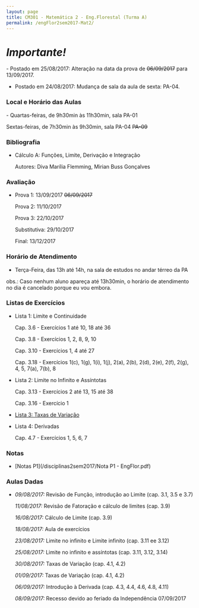 ```yaml
---
layout: page
title: CM301 - Matemática 2 - Eng.Florestal (Turma A)
permalink: /engFlor2sem2017-Mat2/
---
```


<h1><b><i>Importante!</i></b></h1>
- Postado em 25/08/2017: Alteração na data da prova de <strike>06/09/2017</strike> para 13/09/2017.

- Postado em 24/08/2017: Mudança de sala da aula de sexta: PA-04.

<h3>Local e Horário das Aulas</h3>
- Quartas-feiras, de 9h30min às 11h30min, sala PA-01

  Sextas-feiras, de 7h30min às 9h30min, sala PA-04 <strike>PA-09</strike>
  
<h3>Bibliografia</h3>

- Cálculo A: Funções, Limite, Derivação e Integração 
	
  Autores: Diva Marília Flemming, Mirian Buss Gonçalves

<h3>Avaliação</h3>

- Prova 1: 13/09/2017 <strike>06/09/2017</strike>
  
  Prova 2: 11/10/2017
  
  Prova 3: 22/10/2017
  
  Substitutiva: 29/10/2017
  
  Final: 13/12/2017

<h3>Horário de Atendimento</h3>

- Terça-Feira, das 13h até 14h, na sala de estudos no andar térreo da PA

obs.: Caso nenhum aluno apareça até 13h30min, o horário de atendimento no dia é cancelado porque eu vou embora.

<h3>Listas de Exercícios</h3>

- Lista 1: Limite e Continuidade

  Cap. 3.6 - Exercícios 1 até 10, 18 até 36

  Cap. 3.8 - Exercícios 1, 2, 8, 9, 10

  Cap. 3.10 - Exercícios 1, 4 até 27

  Cap. 3.18 - Exercícios 1(c), 1(g), 1(i), 1(j), 2(a), 2(b), 2(d), 2(e), 2(f), 2(g), 4, 5, 7(a), 7(b), 8

- Lista 2: Limite no Infinito e Assíntotas

  Cap. 3.13 - Exercícios 2 até 13, 15 até 38

  Cap. 3.16 - Exercício 1
  
- [Lista 3: Taxas de Variação](/disciplinas2sem2017/Lista3-AEF-taxaVar.pdf)

- Lista 4: Derivadas

  Cap. 4.7 - Exercícios 1, 5, 6, 7

  
<h3>Notas</h3>

- [Notas P1](/disciplinas2sem2017/Nota P1 - EngFlor.pdf)

<h3>Aulas Dadas</h3>

- _09/08/2017:_ Revisão de Função, introdução ao Limite (cap. 3.1, 3.5 e 3.7)

  _11/08/2017:_ Revisão de Fatoração e cálculo de limites (cap. 3.9)
  
  _16/08/2017:_ Cálculo de Limite (cap. 3.9)
  
  _18/08/2017:_ Aula de exercícios
  
  _23/08/2017:_ Limite no infinito e Limite infinito (cap. 3.11 ee 3.12)
  
  _25/08/2017:_ Limite no infinito e assíntotas (cap. 3.11, 3.12, 3.14)
  
  _30/08/2017:_ Taxas de Variação (cap. 4.1, 4.2)
  
  _01/09/2017:_ Taxas de Variação (cap. 4.1, 4.2)
  
  _06/09/2017:_ Introdução à Derivada (cap. 4.3, 4.4, 4.6, 4.8, 4.11)
  
  _08/09/2017:_ Recesso devido ao feriado da Independência 07/09/2017

